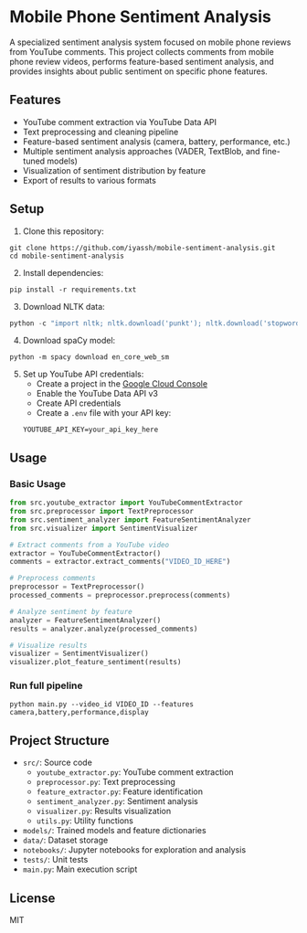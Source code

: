# Mobile Phone Sentiment Analysis

A specialized sentiment analysis system focused on mobile phone reviews from YouTube comments. This project collects comments from mobile phone review videos, performs feature-based sentiment analysis, and provides insights about public sentiment on specific phone features.

## Features

- YouTube comment extraction via YouTube Data API
- Text preprocessing and cleaning pipeline
- Feature-based sentiment analysis (camera, battery, performance, etc.)
- Multiple sentiment analysis approaches (VADER, TextBlob, and fine-tuned models)
- Visualization of sentiment distribution by feature
- Export of results to various formats

## Setup

1. Clone this repository:
```
git clone https://github.com/iyassh/mobile-sentiment-analysis.git
cd mobile-sentiment-analysis
```

2. Install dependencies:
```
pip install -r requirements.txt
```

3. Download NLTK data:
```python
python -c "import nltk; nltk.download('punkt'); nltk.download('stopwords'); nltk.download('wordnet')"
```

4. Download spaCy model:
```
python -m spacy download en_core_web_sm
```

5. Set up YouTube API credentials:
   - Create a project in the [Google Cloud Console](https://console.cloud.google.com/)
   - Enable the YouTube Data API v3
   - Create API credentials
   - Create a `.env` file with your API key:
   ```
   YOUTUBE_API_KEY=your_api_key_here
   ```

## Usage

### Basic Usage

```python
from src.youtube_extractor import YouTubeCommentExtractor
from src.preprocessor import TextPreprocessor
from src.sentiment_analyzer import FeatureSentimentAnalyzer
from src.visualizer import SentimentVisualizer

# Extract comments from a YouTube video
extractor = YouTubeCommentExtractor()
comments = extractor.extract_comments("VIDEO_ID_HERE")

# Preprocess comments
preprocessor = TextPreprocessor()
processed_comments = preprocessor.preprocess(comments)

# Analyze sentiment by feature
analyzer = FeatureSentimentAnalyzer()
results = analyzer.analyze(processed_comments)

# Visualize results
visualizer = SentimentVisualizer()
visualizer.plot_feature_sentiment(results)
```

### Run full pipeline

```
python main.py --video_id VIDEO_ID --features camera,battery,performance,display
```

## Project Structure

- `src/`: Source code
  - `youtube_extractor.py`: YouTube comment extraction
  - `preprocessor.py`: Text preprocessing
  - `feature_extractor.py`: Feature identification
  - `sentiment_analyzer.py`: Sentiment analysis
  - `visualizer.py`: Results visualization
  - `utils.py`: Utility functions
- `models/`: Trained models and feature dictionaries
- `data/`: Dataset storage
- `notebooks/`: Jupyter notebooks for exploration and analysis
- `tests/`: Unit tests
- `main.py`: Main execution script

## License

MIT